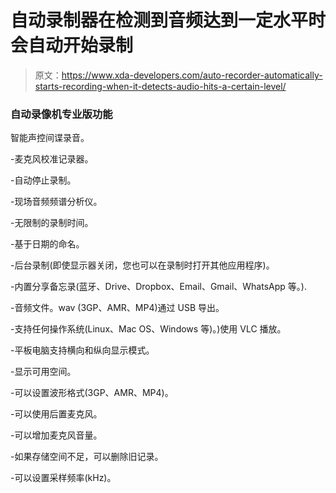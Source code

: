 # 自动录制器在检测到音频达到一定水平时会自动开始录制

> 原文：<https://www.xda-developers.com/auto-recorder-automatically-starts-recording-when-it-detects-audio-hits-a-certain-level/>

### 自动录像机专业版功能

智能声控间谍录音。

-麦克风校准记录器。

-自动停止录制。

-现场音频频谱分析仪。

-无限制的录制时间。

-基于日期的命名。

-后台录制(即使显示器关闭，您也可以在录制时打开其他应用程序)。

-内置分享备忘录(蓝牙、Drive、Dropbox、Email、Gmail、WhatsApp 等。).

-音频文件。wav (3GP、AMR、MP4)通过 USB 导出。

-支持任何操作系统(Linux、Mac OS、Windows 等)。)使用 VLC 播放。

-平板电脑支持横向和纵向显示模式。

-显示可用空间。

-可以设置波形格式(3GP、AMR、MP4)。

-可以使用后置麦克风。

-可以增加麦克风音量。

-如果存储空间不足，可以删除旧记录。

-可以设置采样频率(kHz)。